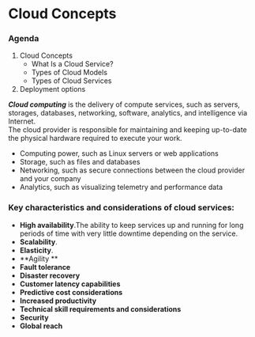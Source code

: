 # Cloud Concepts
### Agenda
1. Cloud Concepts
    - What Is a Cloud Service?
    - Types of Cloud Models
    - Types of Cloud Services
2. Deployment options

***Cloud computing*** is the delivery of compute services, such as servers, storages, databases, networking, software, analytics, and intelligence via Internet.\
The cloud provider is responsible for maintaining and keeping up-to-date the physical hardware required to execute your work.
- Computing power, such as Linux servers or web applications
- Storage, such as files and databases
- Networking, such as secure connections between the cloud provider and your company
- Analytics, such as visualizing telemetry and performance data

### Key characteristics and considerations of cloud services:
- **High availability**.The ability to keep services up and running for long periods of time with very little downtime depending on the service.
- **Scalability**.
- **Elasticity**.
- **Agility **
- **Fault tolerance**
- **Disaster recovery**
- **Customer latency capabilities**
- **Predictive cost considerations**
- **Increased productivity**
- **Technical skill requirements and considerations**
- **Security**
- **Global reach**
